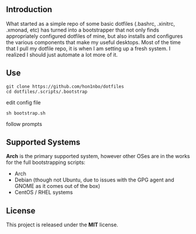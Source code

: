 ## Introduction
What started as a simple repo of some basic dotfiles (.bashrc, .xinitrc, .xmonad, etc) has turned into a bootstrapper that not 
only finds appropriately configured dotfiles of mine, but also installs and configures the various components that make my 
useful desktops.
Most of the time that I pull my dotfile repo, it is when I am setting up a fresh system. I realized I should just automate a lot 
more of it.

## Use
```
git clone https://github.com/hon1nbo/dotfiles
cd dotfiles/.scripts/.bootstrap
```
edit config file
```
sh bootstrap.sh
```
follow prompts


## Supported Systems
**Arch** is the primary supported system, however other OSes are in the works for the full bootstrapping scripts:
- Arch
- Debian (though not Ubuntu, due to issues with the GPG agent and GNOME as it comes out of the box)
- CentOS / RHEL systems

## License
This project is released under the **MIT** license.
